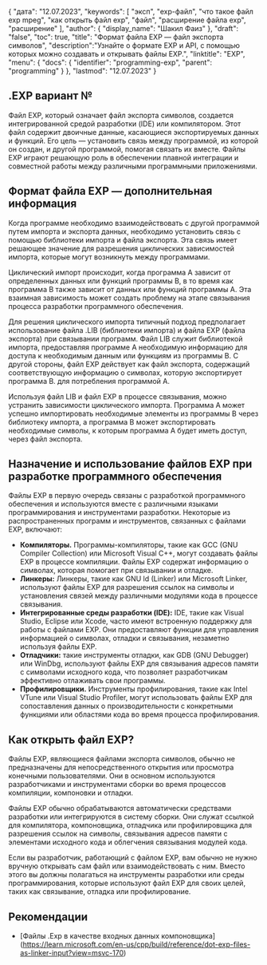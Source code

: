 {
"дата": "12.07.2023",
  "keywords": [
"эксп",
"exp-файл",
"что такое файл exp mpeg",
"как открыть файл exp",
"файл",
"расширение файла exp",
"расширение"
],
  "author": {
"display_name": "Шакил Фаиз"
},
"draft": "false",
"toc": true,
"title": "Формат файла EXP — файл экспорта символов",
  "description":"Узнайте о формате EXP и API, с помощью которых можно создавать и открывать файлы EXP.",
"linktitle": "EXP",
  "menu": {
    "docs": {
      "identifier": "programming-exp",
"parent": "programming"
}
},
"lastmod": "12.07.2023"
}

## .EXP вариант №

Файл EXP, который означает файл экспорта символов, создается интегрированной средой разработки (IDE) или компилятором. Этот файл содержит двоичные данные, касающиеся экспортируемых данных и функций. Его цель — установить связь между программой, из которой он создан, и другой программой, помогая связать их вместе. Файлы EXP играют решающую роль в обеспечении плавной интеграции и совместной работы между различными программными приложениями.

## Формат файла EXP — дополнительная информация

Когда программе необходимо взаимодействовать с другой программой путем импорта и экспорта данных, необходимо установить связь с помощью библиотеки импорта и файла экспорта. Эта связь имеет решающее значение для разрешения циклических зависимостей импорта, которые могут возникнуть между программами.

Циклический импорт происходит, когда программа A зависит от определенных данных или функций программы B, в то время как программа B также зависит от данных или функций программы A. Эта взаимная зависимость может создать проблему на этапе связывания процесса разработки программного обеспечения.

Для решения циклического импорта типичный подход предполагает использование файла .LIB (библиотеки импорта) и файла EXP (файла экспорта) при связывании программ. Файл LIB служит библиотекой импорта, предоставляя программе A необходимую информацию для доступа к необходимым данным или функциям из программы B. С другой стороны, файл EXP действует как файл экспорта, содержащий соответствующую информацию о символах, которую экспортирует программа B. для потребления программой А.

Используя файл LIB и файл EXP в процессе связывания, можно устранить зависимости циклического импорта. Программа A может успешно импортировать необходимые элементы из программы B через библиотеку импорта, а программа B может экспортировать необходимые символы, к которым программа A будет иметь доступ, через файл экспорта.

## Назначение и использование файлов EXP при разработке программного обеспечения

Файлы EXP в первую очередь связаны с разработкой программного обеспечения и используются вместе с различными языками программирования и инструментами разработки. Некоторые из распространенных программ и инструментов, связанных с файлами EXP, включают:

- **Компиляторы.** Программы-компиляторы, такие как GCC (GNU Compiler Collection) или Microsoft Visual C++, могут создавать файлы EXP в процессе компиляции. Файлы EXP содержат информацию о символах, которая помогает при связывании и отладке.
- **Линкеры:** Линкеры, такие как GNU ld (Linker) или Microsoft Linker, используют файлы EXP для разрешения ссылок на символы и установления связей между различными модулями кода в процессе связывания.
- **Интегрированные среды разработки (IDE):** IDE, такие как Visual Studio, Eclipse или Xcode, часто имеют встроенную поддержку для работы с файлами EXP. Они предоставляют функции для управления информацией о символах, отладки и связывания, незаметно используя файлы EXP.
- **Отладчики:** такие инструменты отладки, как GDB (GNU Debugger) или WinDbg, используют файлы EXP для связывания адресов памяти с символами исходного кода, что позволяет разработчикам эффективно отлаживать свои программы.
- **Профилировщики.** Инструменты профилирования, такие как Intel VTune или Visual Studio Profiler, могут использовать файлы EXP для сопоставления данных о производительности с конкретными функциями или областями кода во время процесса профилирования.

## Как открыть файл EXP?

Файлы EXP, являющиеся файлами экспорта символов, обычно не предназначены для непосредственного открытия или просмотра конечными пользователями. Они в основном используются разработчиками и инструментами сборки во время процессов компиляции, компоновки и отладки.

Файлы EXP обычно обрабатываются автоматически средствами разработки или интегрируются в систему сборки. Они служат ссылкой для компилятора, компоновщика, отладчика или профилировщика для разрешения ссылок на символы, связывания адресов памяти с элементами исходного кода и облегчения связывания модулей кода.

Если вы разработчик, работающий с файлом EXP, вам обычно не нужно вручную открывать сам файл или взаимодействовать с ним. Вместо этого вы должны полагаться на инструменты разработки или среды программирования, которые используют файл EXP для своих целей, таких как связывание, отладка или профилирование.

## Рекомендации
* [Файлы .Exp в качестве входных данных компоновщика] (https://learn.microsoft.com/en-us/cpp/build/reference/dot-exp-files-as-linker-input?view=msvc-170)

